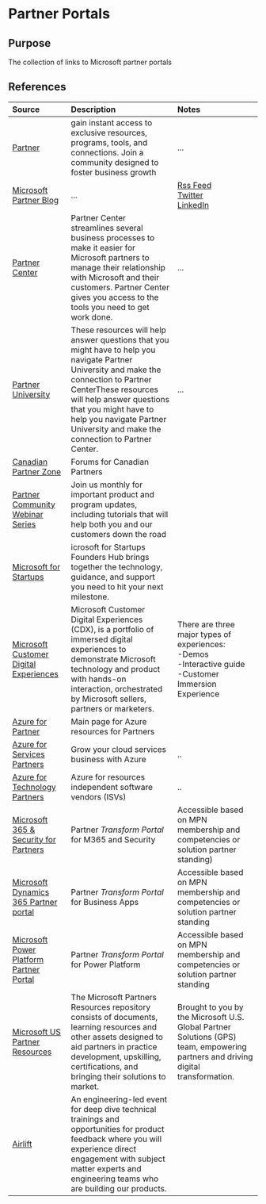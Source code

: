 # Partner Portals

## Purpose

The collection of links to Microsoft partner portals

## References


Source | Description | Notes
:----- | :-----  | :-----
[Partner](https://partner.microsoft.com)| gain instant access to exclusive resources, programs, tools, and connections. Join a community designed to foster business growth |...
[Microsoft Partner Blog](https://blogs.partner.microsoft.com/mpn/)|...|[Rss Feed](https://blogs.partner.microsoft.com/mpn/mpnfeed)<br>[Twitter](https://twitter.com/msPartner)<br>[LinkedIn](https://www.linkedin.com/showcase/microsoft-partner-network/)
[Partner Center](https://partner.microsoft.com/en-us/dashboard)| Partner Center streamlines several business processes to make it easier for Microsoft partners to manage their relationship with Microsoft and their customers. Partner Center gives you access to the tools you need to get work done.| ...
[Partner University](https://partner.microsoft.com/en-us/training/assets/collection/faqs-partner-university#/)| These resources will help answer questions that you might have to help you navigate Partner University and make the connection to Partner CenterThese resources will help answer questions that you might have to help you navigate Partner University and make the connection to Partner Center. |...
[Canadian Partner Zone](http://aka.ms/CanadaPartnerCommunity)| Forums for Canadian Partners |
[Partner Community Webinar Series](https://aka.ms/partnercall)|Join us monthly for important product and program updates, including tutorials that will help both you and our customers down the road|
[Microsoft for Startups](https://startups.microsoft.com/)|icrosoft for Startups Founders Hub brings together the technology, guidance, and support you need to hit your next milestone.|
[Microsoft Customer Digital Experiences](https://cdx.transform.microsoft.com)|Microsoft Customer Digital Experiences (CDX), is a portfolio of immersed digital experiences to demonstrate Microsoft technology and product with hands-on interaction, orchestrated by Microsoft sellers, partners or marketers. |There are three major types of experiences:<br>-Demos<br>-Interactive guide<br>-Customer Immersion Experience
[Azure for Partner](https://www.microsoft.com/azure/partners/)|Main page for Azure resources for Partners|
[Azure for Services Partners](https://www.microsoft.com/azure/partners/practices/the-opportunity)|Grow your cloud services business with Azure|..
[Azure for Technology Partners](https://azure.microsoft.com/en-us/partners/azure-technology-partners/)|Azure for resources  independent software vendors (ISVs)|..
[Microsoft 365 & Security for Partners](https://cloudpartners.transform.microsoft.com)|Partner *Transform Portal* for M365 and Security|Accessible based on MPN membership and competencies or solution partner standing)
[Microsoft Dynamics 365 Partner portal](https://dynamicspartners.transform.microsoft.com)|Partner *Transform Portal* for Business Apps|Accessible based on MPN membership and competencies or solution partner standing
[Microsoft Power Platform Partner Portal](https://powerplatformpartners.transform.microsoft.com)|Partner *Transform Portal* for Power Platform|Accessible based on MPN membership and competencies or solution partner standing
[Microsoft US Partner Resources](https://microsoft.github.io/PartnerResources/)| The Microsoft Partners Resources repository consists of documents, learning resources and other assets designed to aid partners in practice development, upskilling, certifications, and bringing their solutions to market. | Brought to you by the Microsoft U.S. Global Partner Solutions (GPS) team, empowering partners and driving digital transformation.
[Airlift](https://myairlift.microsoft.com/home_public)| An engineering-led event for deep dive technical trainings and opportunities for product feedback where you will experience direct engagement with subject matter experts and engineering teams who are building our products. |